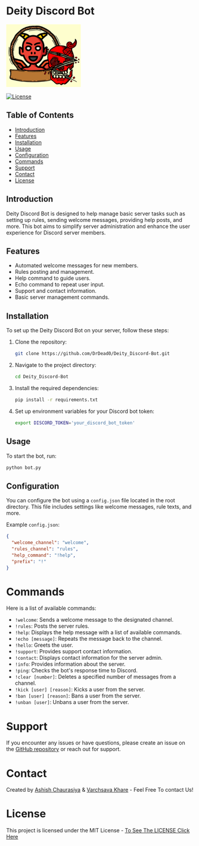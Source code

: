 # Deity Discord Bot 
![Deity Discord Bot Logo](https://github.com/DrDead0/Deity_Discord-Bot/blob/main/Logo/logo-2.png)

[![License](https://img.shields.io/badge/license-MIT-blue.svg)](LICENSE)

## Table of Contents

- [Introduction](#introduction)
- [Features](#features)
- [Installation](#installation)
- [Usage](#usage)
- [Configuration](#configuration)
- [Commands](#commands)
- [Support](#support)
- [Contact](#contact)
- [License](#license)

## Introduction

Deity Discord Bot is designed to help manage basic server tasks such as setting up rules, sending welcome messages, providing help posts, and more. This bot aims to simplify server administration and enhance the user experience for Discord server members.

## Features

- Automated welcome messages for new members.
- Rules posting and management.
- Help command to guide users.
- Echo command to repeat user input.
- Support and contact information.
- Basic server management commands.

## Installation

To set up the Deity Discord Bot on your server, follow these steps:

1. Clone the repository:

    ```bash
    git clone https://github.com/DrDead0/Deity_Discord-Bot.git
    ```
3. Navigate to the project directory:
 
    ```bash
    cd Deity_Discord-Bot
    ```
5. Install the required dependencies:
 
    ```bash
    pip install -r requirements.txt
    ```
7. Set up environment variables for your Discord bot token:
 
    ```bash
    export DISCORD_TOKEN='your_discord_bot_token'
    ```

## Usage

To start the bot, run:

```bash
python bot.py
```
Configuration
-------------

You can configure the bot using a `config.json` file located in the root directory. This file includes settings like welcome messages, rule texts, and more.

Example `config.json`:

```json
{
  "welcome_channel": "welcome",
  "rules_channel": "rules",
  "help_command": "!help",
  "prefix": "!"
}
```
# Commands

Here is a list of available commands:

- `!welcome`: Sends a welcome message to the designated channel.
- `!rules`: Posts the server rules.
- `!help`: Displays the help message with a list of available commands.
- `!echo [message]`: Repeats the message back to the channel.
- `!hello`: Greets the user.
- `!support`: Provides support contact information.
- `!contact`: Displays contact information for the server admin.
- `!info`: Provides information about the server.
- `!ping`: Checks the bot's response time to Discord.
- `!clear [number]`: Deletes a specified number of messages from a channel.
- `!kick [user] [reason]`: Kicks a user from the server.
- `!ban [user] [reason]`: Bans a user from the server.
- `!unban [user]`: Unbans a user from the server.



# Support

If you encounter any issues or have questions, please create an issue on the [GitHub repository](https://github.com/DrDead0/Deity_Discord-Bot/issues) or reach out for support.

# Contact

Created by [Ashish Chaurasiya](https://github.com/DrDead0) & [Varchsava Khare](https://github.com/varchasvakhare2022) - Feel Free To contact Us!

# License

This project is licensed under the MIT License - [To See The LICENSE Click Here](https://github.com/DrDead0/Deity_Discord-Bot/blob/main/LICENSE)

